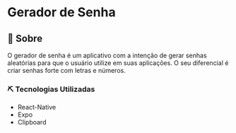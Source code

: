 # Gerador de Senha

## 📃 Sobre
 O gerador de senha é um aplicativo com a intenção de gerar senhas aleatórias para que o usuário utilize em suas aplicações. O seu diferencial é criar senhas forte com letras e números.

### ⛏️ Tecnologias Utilizadas
* React-Native
* Expo
* Clipboard